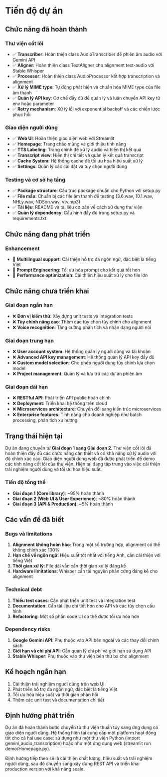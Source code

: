 # Tiến độ dự án

## Chức năng đã hoàn thành

### Thư viện cốt lõi
- ✅ **Transcriber**: Hoàn thiện class AudioTranscriber để phiên âm audio với Gemini API
- ✅ **Aligner**: Hoàn thiện class TextAligner cho alignment text-audio với Stable Whisper
- ✅ **Processor**: Hoàn thiện class AudioProcessor kết hợp transcription và alignment
- ✅ **Xử lý MIME type**: Tự động phát hiện và chuẩn hóa MIME type của file âm thanh
- ✅ **Quản lý API key**: Cơ chế đầy đủ để quản lý và luân chuyển API key từ env hoặc parameter
- ✅ **Retry mechanism**: Xử lý lỗi với exponential backoff và các chiến lược phục hồi

### Giao diện người dùng
- ✅ **Web UI**: Hoàn thiện giao diện web với Streamlit
- ✅ **Homepage**: Trang chào mừng và giới thiệu tính năng
- ✅ **TTS Labeling**: Trang chính để xử lý audio và hiển thị kết quả
- ✅ **Transcript view**: Hiển thị chi tiết và quản lý kết quả transcript
- ✅ **Cache System**: Hệ thống cache để tối ưu hóa hiệu suất xử lý
- ✅ **Settings**: Quản lý các cài đặt và tùy chọn người dùng

### Testing và cơ sở hạ tầng
- ✅ **Package structure**: Cấu trúc package chuẩn cho Python với setup.py
- ✅ **File mẫu**: Chuẩn bị các file âm thanh để testing (3.6.wav, 10.1.wav, NHLy.wav, NDSon.wav, vtv.mp3)
- ✅ **Tài liệu**: README và tài liệu cơ bản về cách sử dụng thư viện
- ✅ **Quản lý dependency**: Cấu hình đầy đủ trong setup.py và requirements.txt

## Chức năng đang phát triển

### Enhancement
- 🔄 **Multilingual support**: Cải thiện hỗ trợ đa ngôn ngữ, đặc biệt là tiếng Việt
- 🔄 **Prompt Engineering**: Tối ưu hóa prompt cho kết quả tốt hơn
- 🔄 **Performance optimization**: Cải thiện hiệu suất xử lý cho file lớn

## Chức năng chưa triển khai

### Giai đoạn ngắn hạn
- ❌ **Đơn vị kiểm thử**: Xây dựng unit tests và integration tests
- ❌ **Tùy chỉnh nâng cao**: Thêm các tùy chọn tùy chỉnh cho alignment
- ❌ **Voice recognition**: Tăng cường phân tích và nhận dạng người nói

### Giai đoạn trung hạn
- ❌ **User account system**: Hệ thống quản lý người dùng và tài khoản
- ❌ **Advanced API key management**: Hệ thống quản lý API key đầy đủ
- ❌ **Custom model selection**: Cho phép người dùng tùy chỉnh lựa chọn model
- ❌ **Project management**: Quản lý và lưu trữ các dự án phiên âm

### Giai đoạn dài hạn
- ❌ **RESTful API**: Phát triển API public hoàn chỉnh
- ❌ **Deployment**: Triển khai hệ thống trên cloud
- ❌ **Microservices architecture**: Chuyển đổi sang kiến trúc microservices
- ❌ **Enterprise features**: Tính năng cho doanh nghiệp như batch processing, phân tích xu hướng

## Trạng thái hiện tại
Dự án đang chuyển từ **Giai đoạn 1 sang Giai đoạn 2**. Thư viện cốt lõi đã hoàn thiện đầy đủ các chức năng cần thiết và có khả năng xử lý audio với độ chính xác cao. Giao diện người dùng web đã được phát triển để demo các tính năng cốt lõi của thư viện. Hiện tại đang tập trung vào việc cải thiện trải nghiệm người dùng và tối ưu hóa hiệu suất.

### Tiến độ tổng thể
- **Giai đoạn 1 (Core library)**: ~95% hoàn thành
- **Giai đoạn 2 (Web UI & User Experience)**: ~80% hoàn thành
- **Giai đoạn 3 (API & Production)**: ~5% hoàn thành

## Các vấn đề đã biết

### Bugs và limitations
1. **Alignment không hoàn hảo**: Trong một số trường hợp, alignment có thể không chính xác 100%
2. **Hạn chế về ngôn ngữ**: Hiệu suất tốt nhất với tiếng Anh, cần cải thiện với tiếng Việt
3. **Thời gian xử lý**: File dài vẫn cần thời gian xử lý đáng kể
4. **Hardware limitations**: Whisper cần tài nguyên phần cứng đáng kể cho alignment

### Technical debt
1. **Thiếu test cases**: Cần phát triển unit test và integration test
2. **Documentation**: Cần tài liệu chi tiết hơn cho API và các tùy chọn cấu hình
3. **Refactoring**: Một số phần code UI có thể được tối ưu hóa hơn

### Dependency risks
1. **Google Gemini API**: Phụ thuộc vào API bên ngoài và các thay đổi chính sách
2. **Giới hạn và chi phí API**: Cần quản lý chi phí và giới hạn sử dụng API
3. **Stable Whisper**: Phụ thuộc vào thư viện bên thứ ba cho alignment

## Kế hoạch ngắn hạn
1. Cải thiện trải nghiệm người dùng trên web UI
2. Phát triển hỗ trợ đa ngôn ngữ, đặc biệt là tiếng Việt
3. Tối ưu hóa hiệu suất và thời gian phản hồi
4. Thêm các unit test và documentation chi tiết

## Định hướng phát triển
Dự án đã hoàn thành bước chuyển từ thư viện thuần túy sang ứng dụng có giao diện người dùng. Hệ thống hiện tại cung cấp một platform hoạt động tốt cho cả hai use case: sử dụng như một thư viện Python (import gemini_audio_transcription) hoặc như một ứng dụng web (streamlit run demo/Homepage.py). 

Định hướng tiếp theo sẽ là cải thiện chất lượng, hiệu suất và trải nghiệm người dùng, sau đó chuyển sang xây dựng REST API và triển khai production version với khả năng scale.

